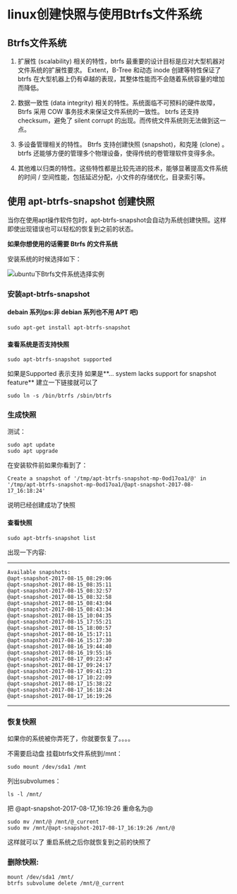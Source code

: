 # linux创建快照与使用Btrfs文件系统

## Btrfs文件系统

1. 扩展性 (scalability) 相关的特性，btrfs 最重要的设计目标是应对大型机器对文件系统的扩展性要求。 Extent，B-Tree 和动态 inode 创建等特性保证了 btrfs 在大型机器上仍有卓越的表现，其整体性能而不会随着系统容量的增加而降低。

2. 数据一致性 (data integrity) 相关的特性。系统面临不可预料的硬件故障，Btrfs 采用 COW 事务技术来保证文件系统的一致性。 btrfs 还支持 checksum，避免了 silent corrupt 的出现。而传统文件系统则无法做到这一点。

3. 多设备管理相关的特性。 Btrfs 支持创建快照 (snapshot)，和克隆 (clone) 。 btrfs 还能够方便的管理多个物理设备，使得传统的卷管理软件变得多余。

4. 其他难以归类的特性。这些特性都是比较先进的技术，能够显著提高文件系统的时间 / 空间性能，包括延迟分配，小文件的存储优化，目录索引等。

## 使用 apt-btrfs-snapshot 创建快照

当你在使用apt操作软件包时，apt-btrfs-snapshot会自动为系统创建快照。这样即使出现错误也可以轻松的恢复到之前的状态。

**如果你想使用的话需要 Btrfs 的文件系统**

安装系统的时候选择如下：

![ubuntu下Btrfs文件系统选择实例](https://copie.cn/usr/uploads/2017/08/1897167073.png)

### 安装apt-btrfs-snapshot

#### debain 系列(ps:非 debian 系列也不用 APT 吧)

    sudo apt-get install apt-btrfs-snapshot
#### 查看系统是否支持快照

    sudo apt-btrfs-snapshot supported
如果是Supported 表示支持 如果是**… system lacks support for snapshot feature** 建立一下链接就可以了

    sudo ln -s /bin/btrfs /sbin/btrfs

### 生成快照

测试：

    sudo apt update
    sudo apt upgrade

在安装软件前如果你看到了：

    Create a snapshot of '/tmp/apt-btrfs-snapshot-mp-0od17oa1/@' in '/tmp/apt-btrfs-snapshot-mp-0od17oa1/@apt-snapshot-2017-08-17_16:18:24'
说明已经创建成功了快照

#### 查看快照

    sudo apt-btrfs-snapshot list

出现一下内容:

---
    Available snapshots:
    @apt-snapshot-2017-08-15_08:29:06  
    @apt-snapshot-2017-08-15_08:35:11  
    @apt-snapshot-2017-08-15_08:32:57  
    @apt-snapshot-2017-08-15_08:32:58  
    @apt-snapshot-2017-08-15_08:43:04  
    @apt-snapshot-2017-08-15_08:43:34  
    @apt-snapshot-2017-08-15_10:04:35  
    @apt-snapshot-2017-08-15_17:55:21  
    @apt-snapshot-2017-08-15_18:00:57  
    @apt-snapshot-2017-08-16_15:17:11  
    @apt-snapshot-2017-08-16_15:17:30  
    @apt-snapshot-2017-08-16_19:44:40  
    @apt-snapshot-2017-08-16_19:55:16  
    @apt-snapshot-2017-08-17_09:23:47  
    @apt-snapshot-2017-08-17_09:24:17  
    @apt-snapshot-2017-08-17_09:41:23  
    @apt-snapshot-2017-08-17_10:22:09  
    @apt-snapshot-2017-08-17_15:38:22  
    @apt-snapshot-2017-08-17_16:18:24  
    @apt-snapshot-2017-08-17_16:19:26

---

### 恢复快照

如果你的系统被你弄死了，你就要恢复了。。。。

不需要启动盘 挂载btrfs文件系统到/mnt：

    sudo mount /dev/sda1 /mnt

列出subvolumes：

    ls -l /mnt/

把 @apt-snapshot-2017-08-17_16:19:26 重命名为@

    sudo mv /mnt/@ /mnt/@_current
    sudo mv /mnt/@apt-snapshot-2017-08-17_16:19:26 /mnt/@

这样就可以了
重启系统之后你就恢复到之前的快照了

### 删除快照:

    mount /dev/sda1 /mnt/
    btrfs subvolume delete /mnt/@_current
